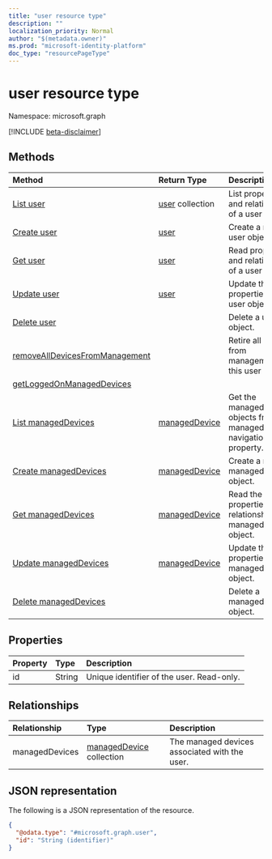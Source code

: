 ```yaml
---
title: "user resource type"
description: ""
localization_priority: Normal
author: "$(metadata.owner)"
ms.prod: "microsoft-identity-platform"
doc_type: "resourcePageType"
---
```


# user resource type

Namespace: microsoft.graph

[!INCLUDE [beta-disclaimer](../../includes/beta-disclaimer.md)]

## Methods

| Method                                                                          | Return Type                                           | Description                                                              |
| :------------------------------------------------------------------------------ | :---------------------------------------------------- | :----------------------------------------------------------------------- |
| [List user](../api/user-list.md)                                                | [user](user.md) collection                            | List properties and relationships of a user object.                      |
| [Create user](../api/user-create.md)                                            | [user](user.md)                                       | Create a new user object.                                                |
| [Get user](../api/user-get.md)                                                  | [user](user.md)                                       | Read properties and relationships of a user object.                      |
| [Update user](../api/user-update.md)                                            | [user](user.md)                                       | Update the properties of a user object.                                  |
| [Delete user](../api/user-delete.md)                                            |                                                       | Delete a user object.                                                    |
| [removeAllDevicesFromManagement](../api/user-removeAllDevicesFromManagement.md) |                                                       | Retire all devices from management for this user                         |
| [getLoggedOnManagedDevices](../api/user-getLoggedOnManagedDevices.md)           |                                                       |                                                                          |
| [List managedDevices](../api/user-list-manageddevices.md)                       | [managedDevice](../resources/intune-manageddevice.md) | Get the managedDevice objects from a managedDevices navigation property. |
| [Create managedDevices](../api/user-post-manageddevices.md)                     | [managedDevice](../resources/intune-manageddevice.md) | Create a new managedDevice object.                                       |
| [Get managedDevices](../api/user-get-manageddevices.md)                         | [managedDevice](../resources/intune-manageddevice.md) | Read the properties and relationships of a managedDevice object.         |
| [Update managedDevices](../api/user-update-manageddevices.md)                   | [managedDevice](../resources/intune-manageddevice.md) | Update the properties of a managedDevice object.                         |
| [Delete managedDevices](../api/user-delete-manageddevices.md)                   |                                                       | Delete a managedDevice object.                                           |

## Properties

| Property | Type   | Description                               |
| :------- | :----- | :---------------------------------------- |
| id       | String | Unique identifier of the user. Read-only. |

## Relationships

| Relationship   | Type                                                      | Description                                   |
| :------------- | :-------------------------------------------------------- | :-------------------------------------------- |
| managedDevices | [managedDevice](../resources/manageddevice.md) collection | The managed devices associated with the user. |

## JSON representation

The following is a JSON representation of the resource.

<!-- {
  "blockType": "resource",
  "keyProperty": "id",
  "@odata.type": "microsoft.graph.user",
  "baseType": "microsoft.graph.entity",
  "openType": False
}
-->

```json
{
  "@odata.type": "#microsoft.graph.user",
  "id": "String (identifier)"
}
```

